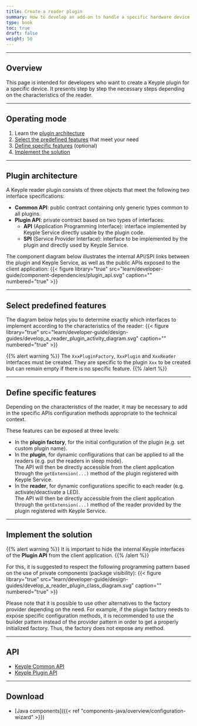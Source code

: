 ```yaml
---
title: Create a reader plugin
summary: How to develop an add-on to handle a specific hardware device.
type: book
toc: true
draft: false
weight: 50
---
```


---
## Overview

This page is intended for developers who want to create a Keyple plugin for a specific device.
It presents step by step the necessary steps depending on the characteristics of the reader.

---
## Operating mode

1. Learn the [plugin architecture](#plugin-architecture)
2. [Select the predefined features](#select-predefined-features) that meet your need
3. [Define specific features](#define-specific-features) (optional)
4. [Implement the solution](#implement-the-solution)

---
## Plugin architecture

A Keyple reader plugin consists of three objects that meet the following two interface specifications:
* **Common API**: public contract containing only generic types common to all plugins.
* **Plugin API**: private contract based on two types of interfaces:
  * **API** (Application Programming Interface): interface implemented by Keyple Service directly usable by the plugin code.
  * **SPI** (Service Provider Interface): interface to be implemented by the plugin and directly used by Keyple Service.

The component diagram below illustrates the internal API/SPI links between the plugin and Keyple Service, as well as the public APIs exposed to the client application:
{{< figure library="true" src="learn/developer-guide/component-dependencies/plugin_api.svg" caption="" numbered="true" >}}

---
## Select predefined features

The diagram below helps you to determine exactly which interfaces to implement according to the characteristics of the reader:
{{< figure library="true" src="learn/developer-guide/design-guides/develop_a_reader_plugin_activity_diagram.svg" caption="" numbered="true" >}}

{{% alert warning %}}
The `XxxPluginFactory`, `XxxPlugin` and `XxxReader` interfaces must be created.
They are specific to the plugin `Xxx` to be created but can remain empty if there is no specific feature.
{{% /alert %}}

---
## Define specific features

Depending on the characteristics of the reader, it may be necessary to add in the specific APIs configuration methods appropriate to the technical context.

These features can be exposed at three levels:
* In the **plugin factory**, for the initial configuration of the plugin (e.g. set custom plugin name).
* In the **plugin**, for dynamic configurations that can be applied to all the readers (e.g. put the readers in sleep mode).<br>
  The API will then be directly accessible from the client application through the `getExtension(...)` method of the plugin registered with Keyple Service.
* In the **reader**, for dynamic configurations specific to each reader (e.g. activate/deactivate a LED).<br>
  The API will then be directly accessible from the client application through the `getExtension(...)` method of the reader provided by the plugin registered with Keyple Service.

---
## Implement the solution

{{% alert warning %}}
It is important to hide the internal Keyple interfaces of the **Plugin API** from the client application.
{{% /alert %}}

For this, it is suggested to respect the following programming pattern based on the use of private components (package visibility):
{{< figure library="true" src="learn/developer-guide/design-guides/develop_a_reader_plugin_class_diagram.svg" caption="" numbered="true" >}}

Please note that it is possible to use other alternatives to the factory provider depending on the need.
For example, if the plugin factory needs to expose specific configuration methods, it is recommended to use the builder pattern instead of the provider pattern in order to get a properly initialized factory.
Thus, the factory does not expose any method.

---
## API

* [Keyple Common API](https://eclipse.github.io/keyple-common-java-api)
* [Keyple Plugin API](https://eclipse.github.io/keyple-plugin-java-api)

---
## Download

* [Java components]({{< ref "components-java/overview/configuration-wizard" >}})